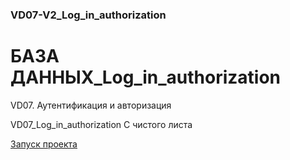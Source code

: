 ### VD07-V2_Log_in_authorization

# БАЗА ДАННЫХ_Log_in_authorization 
VD07. Аутентификация и авторизация

VD07_Log_in_authorization С чистого листа

[Запуск проекта](main.py)
